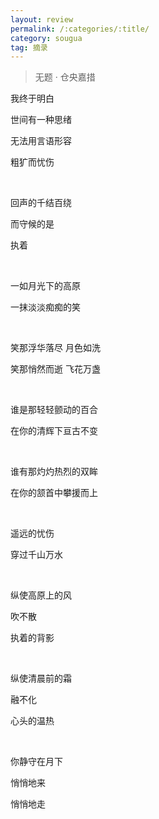 ```yaml
---
layout: review
permalink: /:categories/:title/
category: sougua
tag: 摘录
---
```


> 无题 · 仓央嘉措

我终于明白

世间有一种思绪

无法用言语形容

粗犷而忧伤

<br>

回声的千结百绕

而守候的是

执着

<br>

一如月光下的高原

一抹淡淡痴痴的笑

<br>

笑那浮华落尽 月色如洗

笑那悄然而逝 飞花万盏

<br>

谁是那轻轻颤动的百合

在你的清辉下亘古不变

<br>

谁有那灼灼热烈的双眸

在你的颔首中攀援而上

<br>

遥远的忧伤

穿过千山万水

<br>

纵使高原上的风

吹不散

执着的背影

<br>

纵使清晨前的霜

融不化

心头的温热

<br>

你静守在月下

悄悄地来

悄悄地走

